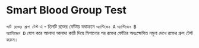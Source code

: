 # Smart Blood Group Test
```স্মার্ট রক্তের গ্রুপ টেস্ট``` এ - তিনটি রক্তের ফোঁটায় যথাক্রমে
```অ্যান্টিজেন A``` 
```অ্যান্টিজেন B```  
```অ্যান্টিজেন D``` 
যোগ করে আলাদা আলাদা কাঠি দিয়ে মিশানোর পর রক্তের ফোঁটার অধঃক্ষেপিত নমুনা দেখে রক্তের গ্রুপ টেস্ট করুন।
